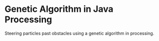 # Genetic Algorithm in Java Processing
Steering particles past obstacles using a genetic algorithm in processing.
